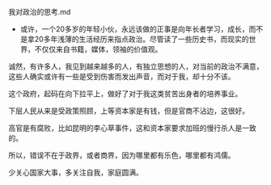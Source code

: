我对政治的思考.md

- 或许，一个20多岁的年轻小伙，永远该做的正事是向年长者学习，成长，而不是拿20多年浅薄的生活经历来指点政治。尽管读了一些历史书，而现实的世界，不仅仅来自书籍，媒体，领袖的价值观。

诚然，有许多人，我见到越来越多的人，有独立思想的人，对当前的政治不满意，这些人确实或许有一些是受到伤害而发出声音，而对于我，却十分不该。

这个政府，起码在向下拉平上，做好了对于我这类贫苦出身者的培养事业。

下层人民从来是受政策照顾，上等资本家是有钱，但是官商不沾边，这很好。

高官是有腐败，比如昆明的李心草事件，这和资本家要求加班的慢行杀人是一致的。

所以，错误不在于政界，或者商界，因为哪里都有乐色，哪里都有鸿儒。

少关心国家大事，多关注自我，家庭圆满。